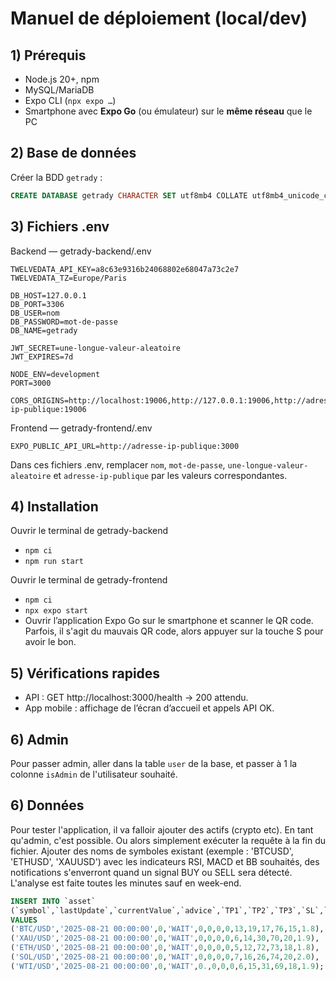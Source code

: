 # Manuel de déploiement (local/dev)

## 1) Prérequis
- Node.js 20+, npm
- MySQL/MariaDB
- Expo CLI (`npx expo …`)
- Smartphone avec **Expo Go** (ou émulateur) sur le **même réseau** que le PC

## 2) Base de données
Créer la BDD `getrady` :
```sql
CREATE DATABASE getrady CHARACTER SET utf8mb4 COLLATE utf8mb4_unicode_ci;
```

## 3) Fichiers .env
Backend — getrady-backend/.env

```
TWELVEDATA_API_KEY=a8c63e9316b24068802e68047a73c2e7
TWELVEDATA_TZ=Europe/Paris

DB_HOST=127.0.0.1
DB_PORT=3306
DB_USER=nom
DB_PASSWORD=mot-de-passe
DB_NAME=getrady

JWT_SECRET=une-longue-valeur-aleatoire
JWT_EXPIRES=7d

NODE_ENV=development
PORT=3000

CORS_ORIGINS=http://localhost:19006,http://127.0.0.1:19006,http://adresse-ip-publique:19006
```

Frontend — getrady-frontend/.env

```EXPO_PUBLIC_API_URL=http://adresse-ip-publique:3000```

Dans ces fichiers .env, remplacer `nom`, `mot-de-passe`, `une-longue-valeur-aleatoire` et `adresse-ip-publique` par les valeurs correspondantes.

## 4) Installation

Ouvrir le terminal de getrady-backend
- `npm ci`
- `npm run start`

Ouvrir le terminal de getrady-frontend
- `npm ci`
- `npx expo start`
- Ouvrir l’application Expo Go sur le smartphone et scanner le QR code. Parfois, il s'agit du mauvais QR code, alors appuyer sur la touche S pour avoir le bon.

## 5) Vérifications rapides
- API : GET http://localhost:3000/health → 200 attendu.
- App mobile : affichage de l’écran d’accueil et appels API OK.

## 6) Admin
Pour passer admin, aller dans la table `user` de la base, et passer à 1 la colonne `isAdmin` de l'utilisateur souhaité.

## 6) Données
Pour tester l'application, il va falloir ajouter des actifs (crypto etc). En tant qu'admin, c'est possible. Ou alors simplement exécuter la requête à la fin du fichier.
Ajouter des noms de symboles existant (exemple : 'BTCUSD', 'ETHUSD', 'XAUUSD') avec les indicateurs RSI, MACD et BB souhaités, des notifications s'enverront quand un signal BUY ou SELL sera détecté. L'analyse est faite toutes les minutes sauf en week-end.
```sql
INSERT INTO `asset`
(`symbol`,`lastUpdate`,`currentValue`,`advice`,`TP1`,`TP2`,`TP3`,`SL`,`maFast`,`maSlow`,`rsiLo`,`rsiHi`,`bbPeriod`,`bbStdDev`)
VALUES
('BTC/USD','2025-08-21 00:00:00',0,'WAIT',0,0,0,0,13,19,17,76,15,1.8),
('XAU/USD','2025-08-21 00:00:00',0,'WAIT',0,0,0,0,6,14,30,70,20,1.9),
('ETH/USD','2025-08-21 00:00:00',0,'WAIT',0,0,0,0,5,12,72,73,18,1.8),
('SOL/USD','2025-08-21 00:00:00',0,'WAIT',0,0,0,0,7,16,26,74,20,2.0),
('WTI/USD','2025-08-21 00:00:00',0,'WAIT',0.,0,0,0,6,15,31,69,18,1.9);
```
